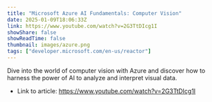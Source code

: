 ```yaml
---
title: "Microsoft Azure AI Fundamentals: Computer Vision"
date: 2025-01-09T18:06:33Z
link: https://www.youtube.com/watch?v=2G3TtDIcg1I
showShare: false
showReadTime: false
thumbnail: images/azure.png
tags: ["developer.microsoft.com/en-us/reactor"]
---
```

Dive into the world of computer vision with Azure and discover how to harness the power of AI to analyze and interpret visual data.

- Link to article: https://www.youtube.com/watch?v=2G3TtDIcg1I
